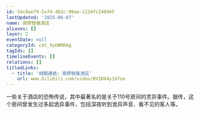 ```yaml
---
id: 54c8ae79-5a7d-402c-99ae-1124fc248945
lastUpdated: '2025-06-07'
name: 南锣鼓巷酒店
aliases: []
layer: 2
eventDate: null
categoryId: cat_9yUWRRAg
tagIds: []
timelineEvents: []
relations: []
titledLinks:
  - title: '相關連結: 南锣鼓巷酒店'
    url: www.bilibili.com/video/BV1D84y167oo
---
```

一些关于酒店的恐怖传说，其中最著名的是关于110号房间的灵异事件。据传，这个房间曾发生过多起诡异事件，包括深夜听到诡异声音、看不见的客人等。
